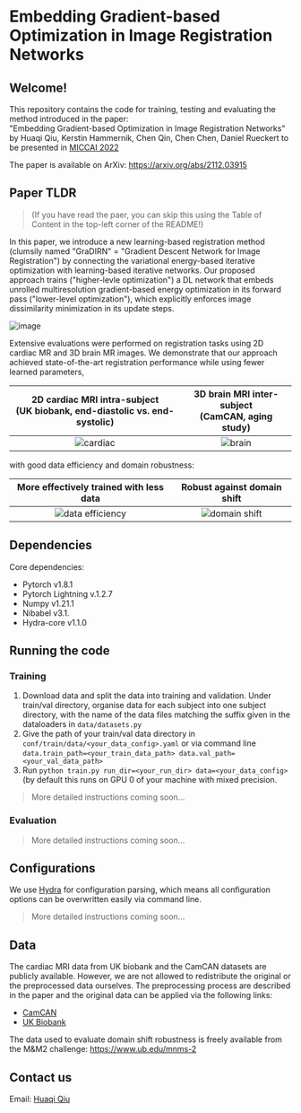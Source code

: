 #  Embedding Gradient-based Optimization in Image Registration Networks

## Welcome!

This repository contains the code for training, testing and evaluating the method introduced in the paper:   
"Embedding Gradient-based Optimization in Image Registration Networks"  
by Huaqi Qiu, Kerstin Hammernik, Chen Qin, Chen Chen, Daniel Rueckert
 to be presented in [MICCAI 2022](https://conferences.miccai.org/2022/en/)

The paper is available on ArXiv: https://arxiv.org/abs/2112.03915

## Paper TLDR
> (If you have read the paer, you can skip this using the Table of Content in the top-left corner of the README!) 

In this paper, we introduce a new learning-based registration method (clumsily named "GraDIRN" = "Gradient Descent Network for Image Registration")  by connecting the variational energy-based iterative optimization with learning-based iterative networks. Our proposed approach trains ("higher-levle optimization") a DL network that embeds unrolled multiresolution gradient-based energy optimization in its forward pass ("lower-level optimization"), which explicitly enforces image dissimilarity minimization in its update steps.  

![image](https://user-images.githubusercontent.com/17068099/190219234-a8349a8a-f406-4bfd-b257-500e501f6824.png)

Extensive evaluations were performed on registration tasks using 2D cardiac MR and 3D brain MR images. We demonstrate that our approach achieved state-of-the-art registration performance while using fewer learned parameters, 

|2D cardiac MRI intra-subject <br /> (UK biobank, end-diastolic vs. end-systolic) | 3D brain MRI inter-subject <br /> (CamCAN, aging study)|
| :---:   | :---: |
|![cardiac](https://user-images.githubusercontent.com/17068099/190221298-c00c8422-8ff9-47a6-ab73-c0ef16eb643d.png) | ![brain](https://user-images.githubusercontent.com/17068099/190221270-0ac2caef-cf90-44db-933e-8c03df9ef09e.png) |


with good data efficiency and domain robustness: 

| More effectively trained with less data | Robust against domain shift |
| :---:   | :---: |
|![data efficiency](https://user-images.githubusercontent.com/17068099/190224280-cd0731c7-beb8-47b3-a3e7-e0b0672a9173.png) | ![domain shift](https://user-images.githubusercontent.com/17068099/190224295-03ca91db-3ecb-41d9-829b-53a778e4b572.png) |



## Dependencies 
Core dependencies:
- Pytorch v1.8.1
- Pytorch Lightning v.1.2.7
- Numpy v1.21.1
- Nibabel v3.1.
- Hydra-core v1.1.0


## Running the code
### Training
1. Download data and split the data into training and validation. Under train/val directory, organise data for each subject into one subject directory, with the name of the data files matching the suffix given in the dataloaders in `data/datasets.py`
2. Give the path of your train/val data directory in `conf/train/data/<your_data_config>.yaml` or via command line `data.train_path=<your_train_data_path> data.val_path=<your_val_data_path>`
3. Run `python train.py run_dir=<your_run_dir> data=<your_data_config>` (by default this runs on GPU 0 of your machine with mixed precision.
> More detailed instructions coming soon...

### Evaluation
> More detailed instructions coming soon...

## Configurations
We use [Hydra](https://hydra.cc/) for configuration parsing, which means all configuration options can be overwritten easily via command line.
> More detailed instructions coming soon...


## Data
The cardiac MRI data from UK biobank and the CamCAN datasets are publicly available. However, we are not allowed to redistribute the original or the preprocessed data ourselves. The preprocessing process are described in the paper and the original data can be applied via the following links:
- [CamCAN](https://camcan-archive.mrc-cbu.cam.ac.uk/dataaccess/)
- [UK Biobank](https://www.ukbiobank.ac.uk/enable-your-research)

The data used to evaluate domain shift robustness is freely available from the M&M2 challenge: https://www.ub.edu/mnms-2

## Contact us
Email: [Huaqi Qiu](mailto:hq615@ic.ac.uk)


